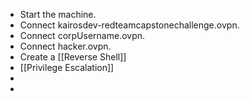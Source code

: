 - Start the machine.
- Connect kairosdev-redteamcapstonechallenge.ovpn.
- Connect corpUsername.ovpn.
- Connect hacker.ovpn.
- Create a [[Reverse Shell]]
- [[Privilege Escalation]]
- 
- 